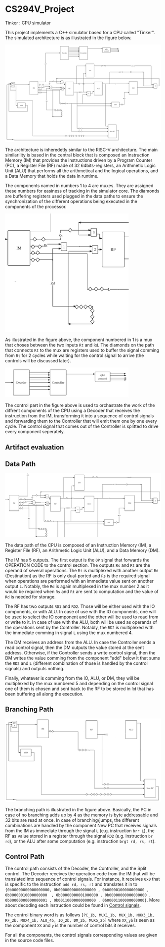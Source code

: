 # CS294V_Project
Tinker : CPU simulator

This project implements a C++ simulator based for a CPU called "Tinker". The simulated architecture is as illustrated in the figure below.

<img src="tinker.png" alt="architecture" />

The architecture is inheredetly similar to the RISC-V architecture. The main similarility is based in the central block that is composed an Instruction Memory (IM) that provides the instructions driven by a Program Counter (PC), a Register File (RF) made of 32 64bits-registers, an Arithmetic Logic Unit (ALU) that performs all the arithmetical and the logical operations, and a Data Memory that holds the data in runtime.

The components named in numbers 1 to 4 are muxes. They are assigned these numbers for easiness of tracking in the simulator core. The diamonds are buffering registers used plugged in the data paths to ensure the synchronization of the different operations being executed in the components of the processor.

<img src="chunk1.png" alt="diamonds and numbered components illustration" width="400px" />

As illustrated in the figure above, the component numbered in 1 is a mux that choses between the two inputs `Rt` and `Rd`. The diamonds on the path that connects `Rt` to the mux are registers used to buffer the signal comming from `Rt` for 2 cycles while waiting for the control signal to arrive (the controls will be discussed later).

<img src="chunk2.png" alt="control block illustration" width="400px" />

The control part in the figure above is used to orchastrate the work of the diffrent components of the CPU using a Decoder that receives the instruction from the IM, transforming it into a sequence of control signals and forwarding them to the Controller that will emit them one by one every cycle. The control signal that comes out of the Controller is splitted to drive every component seperately.

## Artifact evaluation

## Data Path

<img src="DP.png" alt="data path illustration" />

The data path of the CPU is composed of an Instruction Memory (IM), a Register File (RF), an Arithmetic Logic Unit (ALU), and a Data Memory (DM).

The IM has 5 outputs. The first output is the `OP` signal that forwards the OPERATION CODE to the control section. The outputs `Rs` and `Rt` are the operand of several operations. The `Rt` is multiplexed with another output `Rd` (Destination) as the RF is only dual-ported and `Rs` is the required signal when operations are performed with an immediate value sent on another output `L`. Notably, the `Rd` is again multiplexed in the mux number 2 as it would be required when `Rs` and `Rt` are sent to computation and the value of `Rd` is needed for storage.

The RF has two outputs `RD1` and `RD2`. Those will be either used with the IO components, or with ALU. In case of use with the IO components, one will be used to select the IO component and the other will be used to read from or write to it. In case of use with the ALU, both will be used as operands of the operations sent by the Controller. Notably, the `RD2` is multiplexed with the immediate comming in signal `L` using the mux numbered 4.

The DM receives an address from the ALU. In case the Controller sends a read control signal, then the DM outputs the value stored at the sent address. Otherwise, if the Controller sends a write control signal, then the DM writes the value comming from the component "add" below it that sums the `RD2` and `L` (different combination of those is handled by the control signals) and outputs nothing. 

Finally, whatever is comming from the IO, ALU, or DM, they will be multiplexed by the mux numbered 5 and depending on the control signal one of them is chosen and sent back to the RF to be stored in `Rd` that has been buffering all along the execution.

## Branching Path

<img src="Branching.png" alt="branching illustration" />

The branching path is illustrated in the figure above. Basically, the PC in case of no branching adds up by 4 as the memory is byte addressable and 32 bits are read at once. In case of branching/jumps, the different combinations are handled by the component New PC that receives signals from the IM as immediate through the signal `L` (e.g. instruction `brr L`), the RF as value stored in a register through the signal `RD2` (e.g. instruction `br rd`), or the ALU after some computation (e.g. instruction `brgt rd, rs, rt`).

## Control Path

The control path consists of the Decoder, the Controller, and the Split control. The Decoder receives the operation code from the IM that will be translated into sequence of control signals. For instance, it receives `0x0` that is specific to the instruction `add rd, rs, rt` and translates it in to ```{0b00000000000000000, 0b00000000000000000
                    , 0b00000100000000000
                    , 0b00000010000000000 
                    , 0b00000000001000000
                    , 0b00000000000000000
                    , 0b00000000000000001
                    , 0b00110000000000000
                    , 0b00001100000000000}```. More about decoding each instruction could be found in [Control signals](./Control_signals.pdf).
                    
The control binary word is as follows `[PC_1b, MUX1_1b, MUX_1b, MUX3_1b, RF_2b, MUX4_1b, ALU_4b, IO_2b, DM_2b, MUX5_2b]` where `XX_yb` is seen as the component `XX` and `y` is the number of control bits it receives.

For all the components, the control signals corresponding values are given in the source code files.

